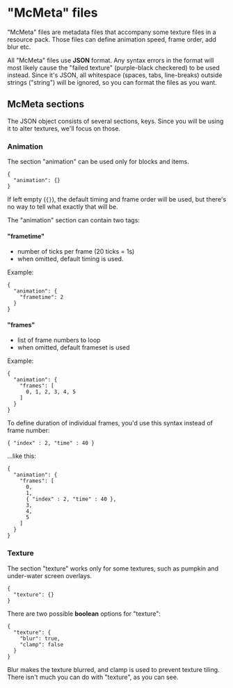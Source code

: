 # "McMeta" files

"McMeta" files are metadata files that accompany some texture files in a resource pack.
Those files can define animation speed, frame order, add blur etc.

All "McMeta" files use **JSON** format. Any syntax errors in the format will most likely
cause the "failed texture" (purple-black checkered) to be used instead. Since it's JSON, 
all whitespace (spaces, tabs, line-breaks) outside strings ("string") will be ignored,
so you can format the files as you want.


## McMeta sections

The JSON object consists of several sections, keys. Since you will be using it to alter
textures, we'll focus on those.


### Animation

The section "animation" can be used only for blocks and items.

    {
      "animation": {}
    }

If left empty (`{}`), the default timing and frame order will be used, but there's no way
to tell what exactly that will be.

The "animation" section can contain two tags:


#### "frametime"

* number of ticks per frame (20 ticks = 1s)
* when omitted, default timing is used.

Example:

    {
      "animation": {
        "frametime": 2
      }
    }


#### "frames"

* list of frame numbers to loop
* when omitted, default frameset is used

Example:

    {
      "animation": {
        "frames": [
          0, 1, 2, 3, 4, 5
        ]
      }
    }

To define duration of individual frames, you'd use this syntax instead of frame number:

    { "index" : 2, "time" : 40 }

...like this:

    {
      "animation": {
        "frames": [
          0,
          1,
          { "index" : 2, "time" : 40 },
          3,
          4,
          5
        ]
      }
    }


### Texture

The section "texture" works only for some textures, such as pumpkin and under-water screen overlays.

    {
      "texture": {}
    }

There are two possible **boolean** options for "texture":

    {
      "texture": {
        "blur": true,
        "clamp": false
      }
    }

Blur makes the texture blurred, and clamp is used to prevent texture tiling. There isn't much you can do
with "texture", as you can see.
